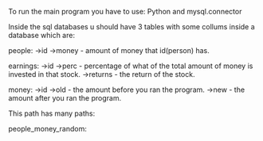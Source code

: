 To run the main program you have to use:
Python and mysql.connector

Inside the sql databases u should have 3 tables with some collums inside a database which are:

people:
  ->id
  ->money - amount of money that id(person) has.

earnings:
  ->id
  ->perc - percentage of what of the total amount of money is invested in that stock.
  ->returns - the return of the stock.

money:
  ->id
  ->old - the amount before you ran the program.
  ->new - the amount after you ran the program.

This path has many paths:

people_money_random:
